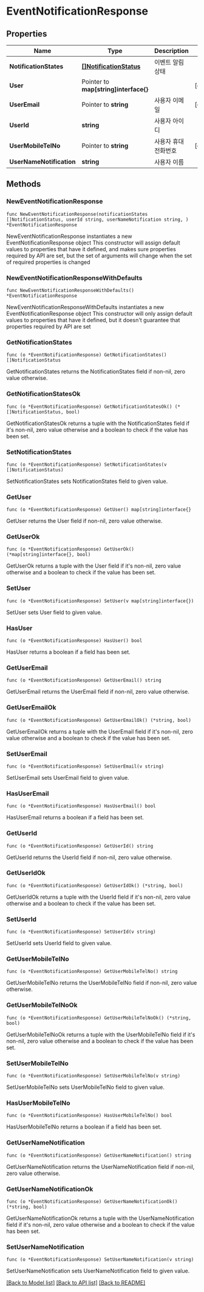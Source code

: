 # EventNotificationResponse

## Properties

Name | Type | Description | Notes
------------ | ------------- | ------------- | -------------
**NotificationStates** | [**[]NotificationStatus**](NotificationStatus.md) | 이벤트 알림 상태 | 
**User** | Pointer to **map[string]interface{}** |  | [optional] 
**UserEmail** | Pointer to **string** | 사용자 이메일 | [optional] 
**UserId** | **string** | 사용자 아이디 | 
**UserMobileTelNo** | Pointer to **string** | 사용자 휴대 전화번호 | [optional] 
**UserNameNotification** | **string** | 사용자 이름 | 

## Methods

### NewEventNotificationResponse

`func NewEventNotificationResponse(notificationStates []NotificationStatus, userId string, userNameNotification string, ) *EventNotificationResponse`

NewEventNotificationResponse instantiates a new EventNotificationResponse object
This constructor will assign default values to properties that have it defined,
and makes sure properties required by API are set, but the set of arguments
will change when the set of required properties is changed

### NewEventNotificationResponseWithDefaults

`func NewEventNotificationResponseWithDefaults() *EventNotificationResponse`

NewEventNotificationResponseWithDefaults instantiates a new EventNotificationResponse object
This constructor will only assign default values to properties that have it defined,
but it doesn't guarantee that properties required by API are set

### GetNotificationStates

`func (o *EventNotificationResponse) GetNotificationStates() []NotificationStatus`

GetNotificationStates returns the NotificationStates field if non-nil, zero value otherwise.

### GetNotificationStatesOk

`func (o *EventNotificationResponse) GetNotificationStatesOk() (*[]NotificationStatus, bool)`

GetNotificationStatesOk returns a tuple with the NotificationStates field if it's non-nil, zero value otherwise
and a boolean to check if the value has been set.

### SetNotificationStates

`func (o *EventNotificationResponse) SetNotificationStates(v []NotificationStatus)`

SetNotificationStates sets NotificationStates field to given value.


### GetUser

`func (o *EventNotificationResponse) GetUser() map[string]interface{}`

GetUser returns the User field if non-nil, zero value otherwise.

### GetUserOk

`func (o *EventNotificationResponse) GetUserOk() (*map[string]interface{}, bool)`

GetUserOk returns a tuple with the User field if it's non-nil, zero value otherwise
and a boolean to check if the value has been set.

### SetUser

`func (o *EventNotificationResponse) SetUser(v map[string]interface{})`

SetUser sets User field to given value.

### HasUser

`func (o *EventNotificationResponse) HasUser() bool`

HasUser returns a boolean if a field has been set.

### GetUserEmail

`func (o *EventNotificationResponse) GetUserEmail() string`

GetUserEmail returns the UserEmail field if non-nil, zero value otherwise.

### GetUserEmailOk

`func (o *EventNotificationResponse) GetUserEmailOk() (*string, bool)`

GetUserEmailOk returns a tuple with the UserEmail field if it's non-nil, zero value otherwise
and a boolean to check if the value has been set.

### SetUserEmail

`func (o *EventNotificationResponse) SetUserEmail(v string)`

SetUserEmail sets UserEmail field to given value.

### HasUserEmail

`func (o *EventNotificationResponse) HasUserEmail() bool`

HasUserEmail returns a boolean if a field has been set.

### GetUserId

`func (o *EventNotificationResponse) GetUserId() string`

GetUserId returns the UserId field if non-nil, zero value otherwise.

### GetUserIdOk

`func (o *EventNotificationResponse) GetUserIdOk() (*string, bool)`

GetUserIdOk returns a tuple with the UserId field if it's non-nil, zero value otherwise
and a boolean to check if the value has been set.

### SetUserId

`func (o *EventNotificationResponse) SetUserId(v string)`

SetUserId sets UserId field to given value.


### GetUserMobileTelNo

`func (o *EventNotificationResponse) GetUserMobileTelNo() string`

GetUserMobileTelNo returns the UserMobileTelNo field if non-nil, zero value otherwise.

### GetUserMobileTelNoOk

`func (o *EventNotificationResponse) GetUserMobileTelNoOk() (*string, bool)`

GetUserMobileTelNoOk returns a tuple with the UserMobileTelNo field if it's non-nil, zero value otherwise
and a boolean to check if the value has been set.

### SetUserMobileTelNo

`func (o *EventNotificationResponse) SetUserMobileTelNo(v string)`

SetUserMobileTelNo sets UserMobileTelNo field to given value.

### HasUserMobileTelNo

`func (o *EventNotificationResponse) HasUserMobileTelNo() bool`

HasUserMobileTelNo returns a boolean if a field has been set.

### GetUserNameNotification

`func (o *EventNotificationResponse) GetUserNameNotification() string`

GetUserNameNotification returns the UserNameNotification field if non-nil, zero value otherwise.

### GetUserNameNotificationOk

`func (o *EventNotificationResponse) GetUserNameNotificationOk() (*string, bool)`

GetUserNameNotificationOk returns a tuple with the UserNameNotification field if it's non-nil, zero value otherwise
and a boolean to check if the value has been set.

### SetUserNameNotification

`func (o *EventNotificationResponse) SetUserNameNotification(v string)`

SetUserNameNotification sets UserNameNotification field to given value.



[[Back to Model list]](../README.md#documentation-for-models) [[Back to API list]](../README.md#documentation-for-api-endpoints) [[Back to README]](../README.md)


